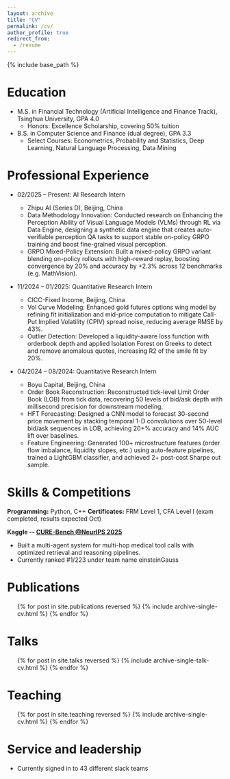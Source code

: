 ```yaml
---
layout: archive
title: "CV"
permalink: /cv/
author_profile: true
redirect_from:
  - /resume
---
```


{% include base_path %}

Education
======
* M.S. in Financial Technology (Artificial Intelligence and Finance Track), Tsinghua University, GPA 4.0
  * Honors: Excellence Scholarship, covering 50% tuition
* B.S. in Computer Science and Finance (dual degree), GPA 3.3
  * Select Courses: Econometrics, Probability and Statistics, Deep Learning, Natural Language Processing, Data Mining

Professional Experience
======
* 02/2025 – Present: AI Research Intern
  * Zhipu AI (Series D), Beijing, China
  * Data Methodology Innovation: Conducted research on Enhancing the Perception Ability of Visual Language Models (VLMs) through RL via Data Engine, designing a synthetic data engine that creates auto-verifiable perception QA tasks to support stable on-policy GRPO training and boost fine-grained visual perception.
  * GRPO Mixed-Policy Extension: Built a mixed-policy GRPO variant blending on-policy rollouts with high-reward replay, boosting convergence by 20% and accuracy by +2.3% across 12 benchmarks (e.g. MathVision).

* 11/2024 – 01/2025: Quantitative Research Intern
  * CICC-Fixed Income, Beijing, China
  * Vol Curve Modeling: Enhanced gold futures options wing model by refining fit initialization and mid-price computation to mitigate Call-Put Implied Volatility (CPIV) spread noise, reducing average RMSE by 43%.
  * Outlier Detection: Developed a liquidity-aware loss function with orderbook depth and applied Isolation Forest on Greeks to detect and remove anomalous quotes, increasing R2 of the smile fit by 20%.

* 04/2024 – 08/2024: Quantitative Research Intern
  * Boyu Capital, Beijing, China
  * Order Book Reconstruction: Reconstructed tick-level Limit Order Book (LOB) from tick data, recovering 50 levels of bid/ask depth with millisecond precision for downstream modeling.
  * HFT Forecasting: Designed a CNN model to forecast 30-second price movement by stacking temporal 1-D convolutions over 50-level bid/ask sequences in LOB, achieving 20+% accuracy and 14% AUC lift over baselines.
  * Feature Engineering: Generated 100+ microstructure features (order flow imbalance, liquidity slopes, etc.) using auto-feature pipelines, trained a LightGBM classifier, and achieved 2+ post-cost Sharpe out sample.
  
Skills & Competitions
======
**Programming:** Python, C++
**Certificates:** FRM Level 1, CFA Level I (exam completed, results expected Oct)

**Kaggle -- [CURE-Bench @NeurIPS 2025](https://www.kaggle.com/competitions/cure-bench/leaderboard)**
* Built a multi-agent system for multi-hop medical tool calls with optimized retrieval and reasoning pipelines.
* Currently ranked #1/223 under team name einsteinGauss

Publications
======
  <ul>{% for post in site.publications reversed %}
    {% include archive-single-cv.html %}
  {% endfor %}</ul>
  
Talks
======
  <ul>{% for post in site.talks reversed %}
    {% include archive-single-talk-cv.html  %}
  {% endfor %}</ul>
  
Teaching
======
  <ul>{% for post in site.teaching reversed %}
    {% include archive-single-cv.html %}
  {% endfor %}</ul>
  
Service and leadership
======
* Currently signed in to 43 different slack teams
